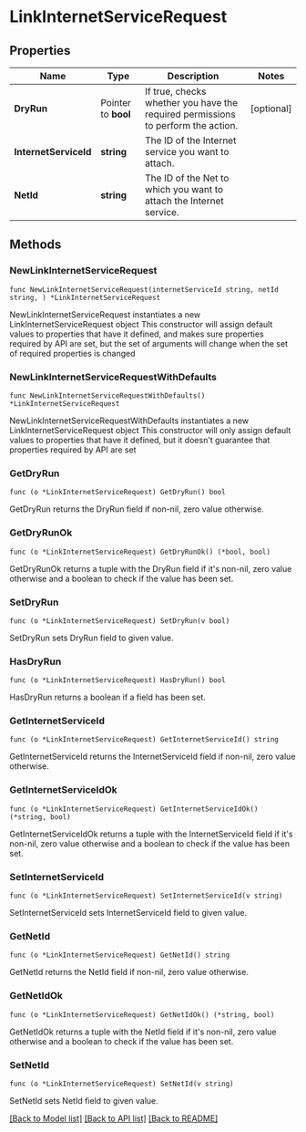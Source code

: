 # LinkInternetServiceRequest

## Properties

Name | Type | Description | Notes
------------ | ------------- | ------------- | -------------
**DryRun** | Pointer to **bool** | If true, checks whether you have the required permissions to perform the action. | [optional] 
**InternetServiceId** | **string** | The ID of the Internet service you want to attach. | 
**NetId** | **string** | The ID of the Net to which you want to attach the Internet service. | 

## Methods

### NewLinkInternetServiceRequest

`func NewLinkInternetServiceRequest(internetServiceId string, netId string, ) *LinkInternetServiceRequest`

NewLinkInternetServiceRequest instantiates a new LinkInternetServiceRequest object
This constructor will assign default values to properties that have it defined,
and makes sure properties required by API are set, but the set of arguments
will change when the set of required properties is changed

### NewLinkInternetServiceRequestWithDefaults

`func NewLinkInternetServiceRequestWithDefaults() *LinkInternetServiceRequest`

NewLinkInternetServiceRequestWithDefaults instantiates a new LinkInternetServiceRequest object
This constructor will only assign default values to properties that have it defined,
but it doesn't guarantee that properties required by API are set

### GetDryRun

`func (o *LinkInternetServiceRequest) GetDryRun() bool`

GetDryRun returns the DryRun field if non-nil, zero value otherwise.

### GetDryRunOk

`func (o *LinkInternetServiceRequest) GetDryRunOk() (*bool, bool)`

GetDryRunOk returns a tuple with the DryRun field if it's non-nil, zero value otherwise
and a boolean to check if the value has been set.

### SetDryRun

`func (o *LinkInternetServiceRequest) SetDryRun(v bool)`

SetDryRun sets DryRun field to given value.

### HasDryRun

`func (o *LinkInternetServiceRequest) HasDryRun() bool`

HasDryRun returns a boolean if a field has been set.

### GetInternetServiceId

`func (o *LinkInternetServiceRequest) GetInternetServiceId() string`

GetInternetServiceId returns the InternetServiceId field if non-nil, zero value otherwise.

### GetInternetServiceIdOk

`func (o *LinkInternetServiceRequest) GetInternetServiceIdOk() (*string, bool)`

GetInternetServiceIdOk returns a tuple with the InternetServiceId field if it's non-nil, zero value otherwise
and a boolean to check if the value has been set.

### SetInternetServiceId

`func (o *LinkInternetServiceRequest) SetInternetServiceId(v string)`

SetInternetServiceId sets InternetServiceId field to given value.


### GetNetId

`func (o *LinkInternetServiceRequest) GetNetId() string`

GetNetId returns the NetId field if non-nil, zero value otherwise.

### GetNetIdOk

`func (o *LinkInternetServiceRequest) GetNetIdOk() (*string, bool)`

GetNetIdOk returns a tuple with the NetId field if it's non-nil, zero value otherwise
and a boolean to check if the value has been set.

### SetNetId

`func (o *LinkInternetServiceRequest) SetNetId(v string)`

SetNetId sets NetId field to given value.



[[Back to Model list]](../README.md#documentation-for-models) [[Back to API list]](../README.md#documentation-for-api-endpoints) [[Back to README]](../README.md)



